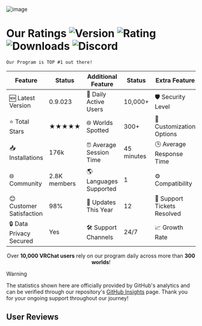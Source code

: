 ![image](https://github.com/user-attachments/assets/a05eaa27-71d6-42ef-9b2d-511bb074e096)

# Our Ratings ![Version](https://badgen.net/badge/Version/0.9.032/yellow/?icon=terminal) ![Rating](https://badgen.net/badge/Stars/★★★★★/yellow/?icon=kofi) ![Downloads](https://badgen.net/badge/Installations/176k/gold/?icon=github) ![Discord](https://badgen.net/discord/members/magicchatbox/?icon=discord)

`Our Program is TOP #1 out there!`

| **Feature**               | **Status**       | **Additional Feature** | **Status**         | **Extra Feature**      | **Status**       |
|---------------------------|------------------|------------------------|--------------------|------------------------|------------------|
| 🆕 Latest Version         | 0.9.023          | 👥 Daily Active Users  | 10,000+             | 🛡️ Security Level      | NET-8             |
| ⭐ Total Stars            | ★★★★★           | 🌐 Worlds Spotted    | 300+               | 🔧 Customization Options  | Extensive            |
| 📥 Installations         | 176k             | ⏰ Average Session Time| 45 minutes         | 🕒 Average Response Time| < 60 minutes       |
| 🌐 Community             | 2.8K members    | 🌎 Languages Supported | 1                | ⚙️ Compatibility       | Windows   |
| 😊 Customer Satisfaction  | 98%              | 🔄 Updates This Year   | 12                 | 💬 Support Tickets Resolved | 500+           |
| 🔒 Data Privacy Secured  | Yes              | 🛠️ Support Channels   | 24/7               | 📈 Growth Rate         | 12% per month    |

<p align="center">Over <strong>10,000 VRChat users</strong> rely on our program daily across more than <strong>300 worlds</strong>!</p>


> [!WARNING]
> The statistics shown here are officially provided by GitHub's analytics and can be verified through
> our repository's [GitHub Insights](https://github.com/BoiHanny/MagicChatboxV2/graphs/traffic) page. Thank you for your ongoing support throughout our journey!

## User Reviews
